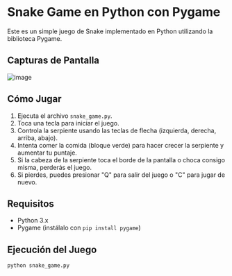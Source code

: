 # Snake Game en Python con Pygame

Este es un simple juego de Snake implementado en Python utilizando la biblioteca Pygame.

## Capturas de Pantalla

![image](https://github.com/JoshuaRosales7/Snake-Game-Python/assets/115674786/5b92e598-d614-43be-a853-7baa76c32204)


## Cómo Jugar

1. Ejecuta el archivo `snake_game.py`.
2. Toca una tecla para iniciar el juego.
3. Controla la serpiente usando las teclas de flecha (izquierda, derecha, arriba, abajo).
4. Intenta comer la comida (bloque verde) para hacer crecer la serpiente y aumentar tu puntaje.
5. Si la cabeza de la serpiente toca el borde de la pantalla o choca consigo misma, perderás el juego.
6. Si pierdes, puedes presionar "Q" para salir del juego o "C" para jugar de nuevo.

## Requisitos

- Python 3.x
- Pygame (instálalo con `pip install pygame`)

## Ejecución del Juego

```bash
python snake_game.py
